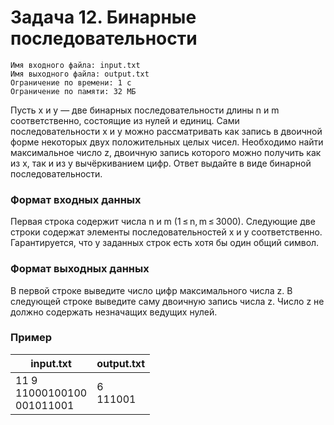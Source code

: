 # Задача 12. Бинарные последовательности
	Имя входного файла: input.txt
	Имя выходного файла: output.txt
	Ограничение по времени: 1 с
	Ограничение по памяти: 32 МБ
Пусть x и y — две бинарных последовательности длины n и m соответственно, состоящие из нулей и единиц. Сами последовательности x и y можно рассматривать как запись в двоичной форме некоторых двух положительных целых чисел. Необходимо найти максимальное число z, двоичную запись которого можно получить как из x, так и из y вычёркиванием цифр. Ответ выдайте в виде бинарной последовательности.
### Формат входных данных
Первая строка содержит числа n и m (1 ≤ n, m ≤ 3000). Следующие две строки содержат элементы последовательностей x и y соответственно. Гарантируется, что у заданных строк есть хотя бы один общий символ.
### Формат выходных данных
В первой строке выведите число цифр максимального числа z. В следующей строке выведите саму двоичную запись числа z. Число z не должно содержать незначащих ведущих нулей.
### Пример
|input.txt|output.txt|
|--|--|
|11 9<br>11000100100<br>001011001|6<br>111001|